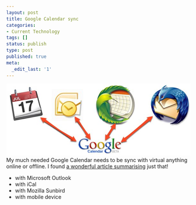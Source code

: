 ```yaml
---
layout: post
title: Google Calendar sync
categories:
- Current Technology
tags: []
status: publish
type: post
published: true
meta:
  _edit_last: '1'
---
```

![](/img/gcal-sync-head.png "gcal-sync-head") My much needed Google Calendar needs to be sync with virtual anything online or offline. I found [a wonderful article summarising](http://lifehacker.com/399407/how-to-sync-any-desktop-calendar-with-google-calendar) just that!
- with Microsoft Outlook
- with iCal
- with Mozilla Sunbird
- with mobile device
